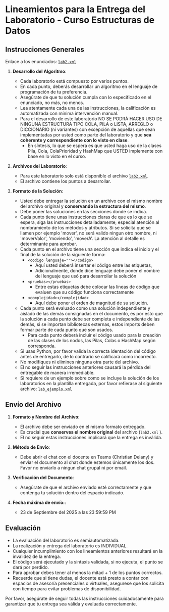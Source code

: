 # Lineamientos para la Entrega del Laboratorio - Curso Estructuras de Datos

## Instrucciones Generales

Enlace a los enunciados: [`lab2.xml`](https://github.com/IUSH-DS-202502/recursos-clase/blob/main/Laboratorios/lab2/lab2.xml)

1. **Desarrollo del Algoritmo**:
   - Cada laboratorio está compuesto por varios puntos.
   - En cada punto, deberás desarrollar un algoritmo en el lenguaje de programación de tu preferencia.
   - Asegúrate de que tu solución cumpla con lo especificado en el enunciado, no más, no menos.
   - Lea atentamente cada una de las instrucciones, la calificación es automatizada con mínima intervención manual.
   - Para el desarrollo de este laboratorio NO SE PODRÁ HACER USO DE NINGUNA ESTRUCTURA TIPO COLA, PILA o LISTA, ARREGLO o DICCIONARIO (ni variantes) con excepción de aquellas que sean implementadas por usted como parte del laboratorio y que **sea coherente y correspondiente con lo visto en clase**.
     - En síntesis, lo que se espera es que usted haga uso de la clases Pila, Cola, ColaPrioridad y HashMap que USTED implemente con base en lo visto en el curso.

2. **Archivos del Laboratorio**:
   - Para este laboratorio solo está disponible el archivo [`lab2.xml`](https://github.com/IUSH-DS-202502/recursos-clase/blob/main/Laboratorios/lab2/lab2.xml).
   - El archivo contiene los puntos a desarrollar.

3. **Formato de la Solución**:
   - Usted debe entregar la solución en un archivo con el mismo nombre del archivo original y **conservando la estructura del mismo**. 
   - Debe poner las soluciones en las secciones donde se indica.
   - Cada punto tiene unas instrucciones claras de que es lo que se espera, siga las instrucciones detalladamente, especial atención al nombramiento de los métodos y atributos. Si se solicita que se llamen por ejemplo 'mover', no será valido ningun otro nombre, ni 'moverValor', 'moviendo', 'moverA'. La atención al detalle es determinante para aprobar. 
   - Cada punto en el archivo tiene una sección que indica el inicio y el final de la solución de la siguiente forma:
     - `<codigo lenguaje=""></codigo>`
       - Aquí usted deberá insertar el código entre las etiquetas, 
       - Adicionalmente, donde dice lenguaje debe poner el nombre del lenguaje que usó para desarrollar la solución
     - `<pruebas></pruebas>`
       - Entre estas etiquetas debe colocar las líneas de código que evaluen que su código funciona correctamente
     - `<complejidad></complejidad>`
       - Aquí debe poner el orden de magnitud de su solución.
   - Cada punto será evaluado como una solución independiente y aislado de las demás consignadas en el documento, es por esto que la solución a cada punto debe ser completa e independiente de las demás, si se importan bibliotecas externas, estos imports deben formar parte de cada punto que son usados.
     - Para cada punto deberá incluir el código usado para la creación de las clases de los nodos, las Pilas, Colas o HashMap según corresponda.
   - Si usas Python, por favor valida la correcta identación del código antes de entregarlo, de lo contrario se calificará como incorrecto.
   - No modifiques ni elimines ninguna otra parte del archivo.
   - El no seguir las instrucciones anteriores causará la pérdida del entregable de manera irremediable.
   - Si requiere de un ejemplo sobre como se incluye la solución de los laboratorios en la plantilla entregada, por favor refierase al siguiente archivo: [`lab_ejemplo.xml`](https://github.com/IUSH-DS-202502/recursos-clase/blob/main/Laboratorios/lab_ejemplo.xml)

## Envío del Archivo

1. **Formato y Nombre del Archivo**:
   - El archivo debe ser enviado en el mismo formato entregado.
   - Es crucial que **conserves el nombre original** del archivo (`lab2.xml` ).
   - El no seguir estas instrucciones implicará que la entrega es inválida.

2. **Método de Envío**:
   - Debe abrir el chat con el docente en Teams (Christian Delany) y enviar el documento al chat donde estemos únicamente los dos. Favor no enviarlo a ningun chat grupal ni por email.

3. **Verificación del Documento**:
   - Asegúrate de que el archivo enviado esté correctamente y que contenga tu solución dentro del espacio indicado.

4. **Fecha máxima de envío:**:
   - 23 de Septiembre del 2025 a las 23:59:59 PM

## Evaluación

- La evaluación del laboratorio es semiautomatizada.
- La realización y entrega del laboratorio es INDIVIDUAL.
- Cualquier incumplimiento con los lineamientos anteriores resultará en la invalidez de la entrega.
- El código será ejecutado y la sintaxis validada, si no ejecuta, el punto se dará por perdido.
- Para aprobar debes tener al menos la mitad + 1 de los puntos correctos.
- Recuerde que si tiene dudas, el docente está presto a contar con espacios de asesoría presenciales o virtuales, asegurese que los solicita con tiempo para evitar problemas de disponibilidad.

Por favor, asegúrate de seguir todas las instrucciones cuidadosamente para garantizar que tu entrega sea válida y evaluada correctamente.